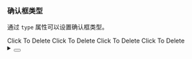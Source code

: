 ### 确认框类型

通过 `type` 属性可以设置确认框类型。

<div class="cell-demo vp-raw">
  <yc-space>
    <yc-popconfirm
      content="Are you sure you want to delete?"
      type="info">
      <yc-button>Click To Delete</yc-button>
    </yc-popconfirm>
    <yc-popconfirm
      content="Are you sure you want to delete?"
      type="success">
      <yc-button>Click To Delete</yc-button>
    </yc-popconfirm>
    <yc-popconfirm
      content="Are you sure you want to delete?"
      type="warning">
      <yc-button>Click To Delete</yc-button>
    </yc-popconfirm>
    <yc-popconfirm
      content="Are you sure you want to delete?"
      type="error">
      <yc-button>Click To Delete</yc-button>
    </yc-popconfirm>
  </yc-space>
</div>

<details>
<summary>
 <button class="code-btn"  >
    <icon-code />
 </button>
</summary>

```vue
<template>
  <yc-space>
    <yc-popconfirm
      content="Are you sure you want to delete?"
      type="info">
      <yc-button>Click To Delete</yc-button>
    </yc-popconfirm>
    <yc-popconfirm
      content="Are you sure you want to delete?"
      type="success">
      <yc-button>Click To Delete</yc-button>
    </yc-popconfirm>
    <yc-popconfirm
      content="Are you sure you want to delete?"
      type="warning">
      <yc-button>Click To Delete</yc-button>
    </yc-popconfirm>
    <yc-popconfirm
      content="Are you sure you want to delete?"
      type="error">
      <yc-button>Click To Delete</yc-button>
    </yc-popconfirm>
  </yc-space>
</template>
```

</details>
